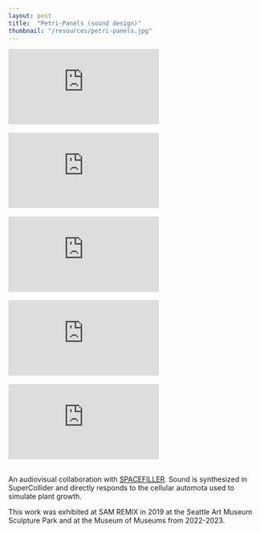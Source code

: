 ```yaml
---
layout: post
title:  "Petri-Panels (sound design)"
thumbnail: "/resources/petri-panels.jpg"
---
```

<div class="video-wrapper">
    <iframe title="vimeo-player" src="https://player.vimeo.com/video/377708593?h=e64e8fa9b4&byline=0&portrait=0" frameborder="0"    allowfullscreen></iframe>
</div>
<br>
<div class="video-wrapper">
    <iframe src="https://www.youtube.com/embed/fqk804f_HEc?si=WV2tSBmCSzcox-WJ&amp;controls=0;showinfo=0;autohide=1;" title="YouTube video player" frameborder="0" allow="accelerometer; autoplay; clipboard-write; encrypted-media; gyroscope; picture-in-picture; web-share" allowfullscreen></iframe>
</div>
<br>
<div class="video-wrapper">
    <iframe src="https://www.youtube.com/embed/8cOyTMAuP3Y?si=wdzwg8Rut4IdeCKt&amp;controls=0;showinfo=0;autohide=1;" title="YouTube video player" frameborder="0" allow="accelerometer; autoplay; clipboard-write; encrypted-media; gyroscope; picture-in-picture; web-share" allowfullscreen></iframe>
</div>
<br>
<div class="video-wrapper">
    <iframe src="https://www.youtube.com/embed/0F5ASLM2G-A" title="MoM Living Wall Snippet 2" frameborder="0" allow="accelerometer; autoplay; clipboard-write; encrypted-media; gyroscope; picture-in-picture; web-share" allowfullscreen></iframe>
</div>
<br>
<div class="video-wrapper">
    <iframe src="https://www.youtube.com/embed/Ab-ujEFq2Z0?si=P3W0rD7QQ04iNMGq&amp;controls=0;showinfo=0;autohide=1;" title="YouTube video player" frameborder="0" allow="accelerometer; autoplay; clipboard-write; encrypted-media; gyroscope; picture-in-picture; web-share" allowfullscreen></iframe>
</div>
<br>

An audiovisual collaboration with <a href="https://spacefiller.space/algoplex1/">SPACEFILLER</a>. Sound is synthesized in SuperCollider and directly responds to the cellular automota used to simulate plant growth.

This work was exhibited at SAM REMIX in 2019 at the Seattle Art Museum Sculpture Park and at the Museum of Museums from 2022-2023.